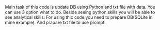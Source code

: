 Main task of this code is update DB using Python and txt file with data. 
You can use 3 option what to do. 
Beside seeing python skills you will be able to see analytical skills.
For using thic code you need to prepare DB(SQLite in mine example).
And prapare txt file to use prompt.

